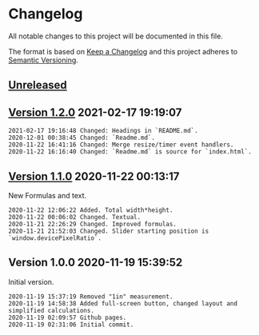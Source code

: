 # Changelog

All notable changes to this project will be documented in this file.

The format is based on [Keep a Changelog](http://keepachangelog.com/en/1.0.0/)
and this project adheres to [Semantic Versioning](http://semver.org/spec/v2.0.0.html).

## [Unreleased]

##  [Version 1.2.0] 2021-02-17 19:19:07

```
2021-02-17 19:16:48 Changed: Headings in `README.md`.
2020-12-01 00:38:45 Changed: `Readme.md`.
2020-11-22 16:41:16 Changed: Merge resize/timer event handlers.
2020-11-22 16:16:40 Changed: `Readme.md` is source for `index.html`.
```

## [Version 1.1.0] 2020-11-22 00:13:17

New Formulas and text.

```
2020-11-22 12:06:22 Added. Total width*height.
2020-11-22 00:06:02 Changed. Textual.
2020-11-21 22:26:29 Changed. Improved formulas.
2020-11-21 21:52:03 Changed. Slider starting position is `window.devicePixelRatio`.
```

## Version 1.0.0 2020-11-19 15:39:52

Initial version.

```
2020-11-19 15:37:19 Removed "1in" measurement.
2020-11-19 14:58:38 Added full-screen button, changed layout and simplified calculations. 
2020-11-19 02:09:57 Github pages.
2020-11-19 02:31:06 Initial commit.
```

[Unreleased]: https://github.com/xyzzy/realDPI/compare/v1.2.0...HEAD
[Version 1.2.0]: https://github.com/xyzzy/realDPI/compare/v1.1.0...v1.2.0
[Version 1.1.0]: https://github.com/xyzzy/realDPI/compare/v1.0.0...v1.1.0
